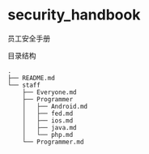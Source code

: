 # security_handbook
员工安全手册

目录结构

```
.
├── README.md
└── staff
    ├── Everyone.md
    ├── Programmer
    │   ├── Android.md
    │   ├── fed.md
    │   ├── ios.md
    │   ├── java.md
    │   └── php.md
    └── Programmer.md

```